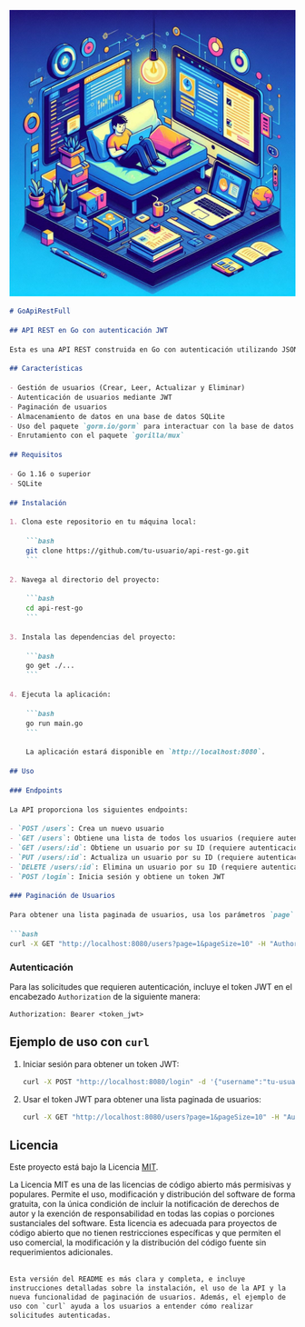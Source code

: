 ![logo](https://raw.githubusercontent.com/Quamagi/GoApiRestFull/main/logo.jpg?token=GHSAT0AAAAAACSTN3V4AHGEMGG2M3XGLB6YZTE72ZA)
```markdown
# GoApiRestFull

## API REST en Go con autenticación JWT

Esta es una API REST construida en Go con autenticación utilizando JSON Web Tokens (JWT). La API permite realizar operaciones CRUD (Crear, Leer, Actualizar y Eliminar) en usuarios, e incluye una función de inicio de sesión para autenticar a los usuarios.

## Características

- Gestión de usuarios (Crear, Leer, Actualizar y Eliminar)
- Autenticación de usuarios mediante JWT
- Paginación de usuarios
- Almacenamiento de datos en una base de datos SQLite
- Uso del paquete `gorm.io/gorm` para interactuar con la base de datos
- Enrutamiento con el paquete `gorilla/mux`

## Requisitos

- Go 1.16 o superior
- SQLite

## Instalación

1. Clona este repositorio en tu máquina local:

    ```bash
    git clone https://github.com/tu-usuario/api-rest-go.git
    ```

2. Navega al directorio del proyecto:

    ```bash
    cd api-rest-go
    ```

3. Instala las dependencias del proyecto:

    ```bash
    go get ./...
    ```

4. Ejecuta la aplicación:

    ```bash
    go run main.go
    ```

    La aplicación estará disponible en `http://localhost:8080`.

## Uso

### Endpoints

La API proporciona los siguientes endpoints:

- `POST /users`: Crea un nuevo usuario
- `GET /users`: Obtiene una lista de todos los usuarios (requiere autenticación)
- `GET /users/:id`: Obtiene un usuario por su ID (requiere autenticación)
- `PUT /users/:id`: Actualiza un usuario por su ID (requiere autenticación)
- `DELETE /users/:id`: Elimina un usuario por su ID (requiere autenticación)
- `POST /login`: Inicia sesión y obtiene un token JWT

### Paginación de Usuarios

Para obtener una lista paginada de usuarios, usa los parámetros `page` y `pageSize` en la solicitud `GET /users`. Por ejemplo:

```bash
curl -X GET "http://localhost:8080/users?page=1&pageSize=10" -H "Authorization: Bearer <token_jwt>"
```

### Autenticación

Para las solicitudes que requieren autenticación, incluye el token JWT en el encabezado `Authorization` de la siguiente manera:

```plaintext
Authorization: Bearer <token_jwt>
```

## Ejemplo de uso con `curl`

1. Iniciar sesión para obtener un token JWT:

    ```bash
    curl -X POST "http://localhost:8080/login" -d '{"username":"tu-usuario","password":"tu-contraseña"}'
    ```

2. Usar el token JWT para obtener una lista paginada de usuarios:

    ```bash
    curl -X GET "http://localhost:8080/users?page=1&pageSize=10" -H "Authorization: Bearer <token_jwt>"
    ```

## Licencia

Este proyecto está bajo la Licencia [MIT](https://opensource.org/licenses/MIT).

La Licencia MIT es una de las licencias de código abierto más permisivas y populares. Permite el uso, modificación y distribución del software de forma gratuita, con la única condición de incluir la notificación de derechos de autor y la exención de responsabilidad en todas las copias o porciones sustanciales del software. Esta licencia es adecuada para proyectos de código abierto que no tienen restricciones específicas y que permiten el uso comercial, la modificación y la distribución del código fuente sin requerimientos adicionales.
```

Esta versión del README es más clara y completa, e incluye instrucciones detalladas sobre la instalación, el uso de la API y la nueva funcionalidad de paginación de usuarios. Además, el ejemplo de uso con `curl` ayuda a los usuarios a entender cómo realizar solicitudes autenticadas.
